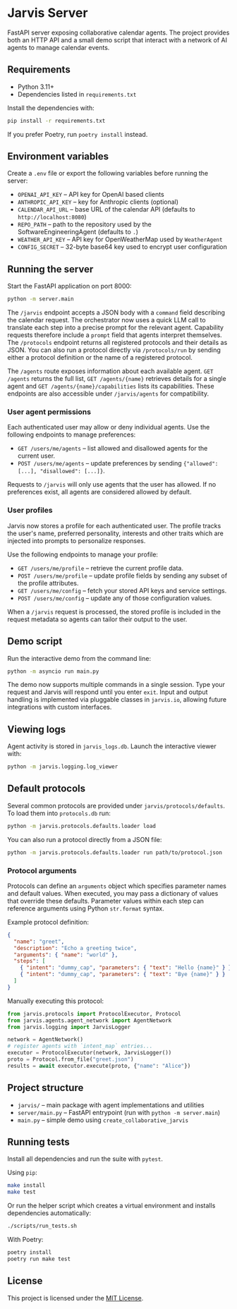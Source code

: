 # Jarvis Server

FastAPI server exposing collaborative calendar agents. The project provides both an HTTP API and a small demo script that interact with a network of AI agents to manage calendar events.

## Requirements

- Python 3.11+
- Dependencies listed in `requirements.txt`

Install the dependencies with:

```bash
pip install -r requirements.txt
```

If you prefer Poetry, run `poetry install` instead.

## Environment variables

Create a `.env` file or export the following variables before running the server:

- `OPENAI_API_KEY` – API key for OpenAI based clients
- `ANTHROPIC_API_KEY` – key for Anthropic clients (optional)
- `CALENDAR_API_URL` – base URL of the calendar API (defaults to `http://localhost:8080`)
- `REPO_PATH` – path to the repository used by the SoftwareEngineeringAgent (defaults to `.`)
- `WEATHER_API_KEY` – API key for OpenWeatherMap used by `WeatherAgent`
- `CONFIG_SECRET` – 32-byte base64 key used to encrypt user configuration

## Running the server

Start the FastAPI application on port 8000:

```bash
python -m server.main
```

The `/jarvis` endpoint accepts a JSON body with a `command` field describing the calendar request.
The orchestrator now uses a quick LLM call to translate each step into a precise prompt for the relevant agent. Capability requests therefore include a `prompt` field that agents interpret themselves.
The `/protocols` endpoint returns all registered protocols and their details as JSON.
You can also run a protocol directly via `/protocols/run` by sending either a protocol definition or the name of a registered protocol.

The `/agents` route exposes information about each available agent. `GET /agents`
returns the full list, `GET /agents/{name}` retrieves details for a single agent
and `GET /agents/{name}/capabilities` lists its capabilities. These endpoints are
also accessible under `/jarvis/agents` for compatibility.

### User agent permissions

Each authenticated user may allow or deny individual agents. Use the following endpoints to manage preferences:

- `GET /users/me/agents` – list allowed and disallowed agents for the current user.
- `POST /users/me/agents` – update preferences by sending `{"allowed": [...], "disallowed": [...]}`.

Requests to `/jarvis` will only use agents that the user has allowed. If no preferences exist, all agents are considered allowed by default.

### User profiles

Jarvis now stores a profile for each authenticated user. The profile tracks the user's
name, preferred personality, interests and other traits which are injected into prompts
to personalize responses.

Use the following endpoints to manage your profile:

- `GET /users/me/profile` – retrieve the current profile data.
- `POST /users/me/profile` – update profile fields by sending any subset of the profile attributes.
- `GET /users/me/config` – fetch your stored API keys and service settings.
- `POST /users/me/config` – update any of those configuration values.

When a `/jarvis` request is processed, the stored profile is included in the request
metadata so agents can tailor their output to the user.

## Demo script

Run the interactive demo from the command line:

```bash
python -m asyncio run main.py
```

The demo now supports multiple commands in a single session. Type your request
and Jarvis will respond until you enter `exit`.
Input and output handling is implemented via pluggable classes in
`jarvis.io`, allowing future integrations with custom interfaces.

## Viewing logs

Agent activity is stored in `jarvis_logs.db`. Launch the interactive viewer with:

```bash
python -m jarvis.logging.log_viewer
```

## Default protocols

Several common protocols are provided under `jarvis/protocols/defaults`.
To load them into `protocols.db` run:

```bash
python -m jarvis.protocols.defaults.loader load
```

You can also run a protocol directly from a JSON file:

```bash
python -m jarvis.protocols.defaults.loader run path/to/protocol.json
```

### Protocol arguments

Protocols can define an `arguments` object which specifies parameter names and default values.
When executed, you may pass a dictionary of values that override these defaults. Parameter values
within each step can reference arguments using Python `str.format` syntax.

Example protocol definition:

```json
{
  "name": "greet",
  "description": "Echo a greeting twice",
  "arguments": { "name": "world" },
  "steps": [
    { "intent": "dummy_cap", "parameters": { "text": "Hello {name}" } },
    { "intent": "dummy_cap", "parameters": { "text": "Bye {name}" } }
  ]
}
```

Manually executing this protocol:

```python
from jarvis.protocols import ProtocolExecutor, Protocol
from jarvis.agents.agent_network import AgentNetwork
from jarvis.logging import JarvisLogger

network = AgentNetwork()
# register agents with `intent_map` entries...
executor = ProtocolExecutor(network, JarvisLogger())
proto = Protocol.from_file("greet.json")
results = await executor.execute(proto, {"name": "Alice"})
```

## Project structure

- `jarvis/` – main package with agent implementations and utilities
- `server/main.py` – FastAPI entrypoint (run with `python -m server.main`)
- `main.py` – simple demo using `create_collaborative_jarvis`

## Running tests

Install all dependencies and run the suite with `pytest`.

Using `pip`:

```bash
make install
make test
```

Or run the helper script which creates a virtual environment and installs
dependencies automatically:

```bash
./scripts/run_tests.sh
```

With Poetry:

```bash
poetry install
poetry run make test
```

## License

This project is licensed under the [MIT License](LICENSE).
